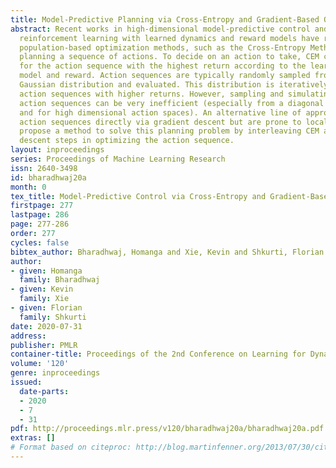 ```yaml
---
title: Model-Predictive Planning via Cross-Entropy and Gradient-Based Optimization
abstract: Recent works in high-dimensional model-predictive control and model-based
  reinforcement learning with learned dynamics and reward models have resorted to
  population-based optimization methods, such as the Cross-Entropy Method (CEM), for
  planning a sequence of actions. To decide on an action to take, CEM conducts a search
  for the action sequence with the highest return according to the learned dynamics
  model and reward. Action sequences are typically randomly sampled from an unconditional
  Gaussian distribution and evaluated. This distribution is iteratively updated towards
  action sequences with higher returns. However, sampling and simulating unconditional
  action sequences can be very inefficient (especially from a diagonal Gaussian distribution
  and for high dimensional action spaces). An alternative line of approaches optimize
  action sequences directly via gradient descent but are prone to local optima. We
  propose a method to solve this planning problem by interleaving CEM and gradient
  descent steps in optimizing the action sequence.
layout: inproceedings
series: Proceedings of Machine Learning Research
issn: 2640-3498
id: bharadhwaj20a
month: 0
tex_title: Model-Predictive Control via Cross-Entropy and Gradient-Based Optimization
firstpage: 277
lastpage: 286
page: 277-286
order: 277
cycles: false
bibtex_author: Bharadhwaj, Homanga and Xie, Kevin and Shkurti, Florian
author:
- given: Homanga
  family: Bharadhwaj
- given: Kevin
  family: Xie
- given: Florian
  family: Shkurti
date: 2020-07-31
address: 
publisher: PMLR
container-title: Proceedings of the 2nd Conference on Learning for Dynamics and Control
volume: '120'
genre: inproceedings
issued:
  date-parts:
  - 2020
  - 7
  - 31
pdf: http://proceedings.mlr.press/v120/bharadhwaj20a/bharadhwaj20a.pdf
extras: []
# Format based on citeproc: http://blog.martinfenner.org/2013/07/30/citeproc-yaml-for-bibliographies/
---
```

